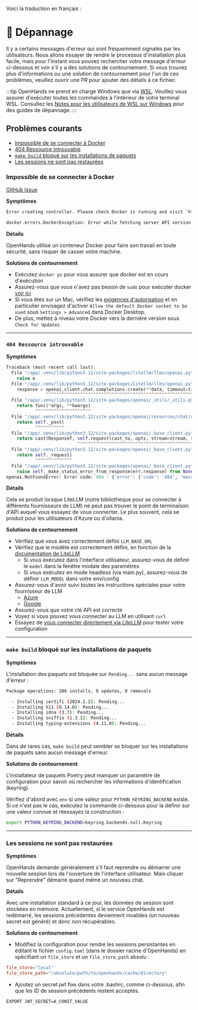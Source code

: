 Voici la traduction en français :

# 🚧 Dépannage

Il y a certains messages d'erreur qui sont fréquemment signalés par les utilisateurs.
Nous allons essayer de rendre le processus d'installation plus facile, mais pour l'instant vous pouvez rechercher votre message d'erreur ci-dessous et voir s'il y a des solutions de contournement.
Si vous trouvez plus d'informations ou une solution de contournement pour l'un de ces problèmes, veuillez ouvrir une *PR* pour ajouter des détails à ce fichier.

:::tip
OpenHands ne prend en charge Windows que via [WSL](https://learn.microsoft.com/en-us/windows/wsl/install).
Veuillez vous assurer d'exécuter toutes les commandes à l'intérieur de votre terminal WSL.
Consultez les [Notes pour les utilisateurs de WSL sur Windows](troubleshooting/windows) pour des guides de dépannage.
:::

## Problèmes courants

* [Impossible de se connecter à Docker](#impossible-de-se-connecter-à-docker)
* [404 Ressource introuvable](#404-ressource-introuvable)
* [`make build` bloqué sur les installations de paquets](#make-build-bloqué-sur-les-installations-de-paquets)
* [Les sessions ne sont pas restaurées](#les-sessions-ne-sont-pas-restaurées)

### Impossible de se connecter à Docker

[GitHub Issue](https://github.com/All-Hands-AI/OpenHands/issues/1226)

**Symptômes**

```bash
Error creating controller. Please check Docker is running and visit `https://docs.all-hands.dev/modules/usage/troubleshooting` for more debugging information.
```

```bash
docker.errors.DockerException: Error while fetching server API version: ('Connection aborted.', FileNotFoundError(2, 'No such file or directory'))
```

**Détails**

OpenHands utilise un conteneur Docker pour faire son travail en toute sécurité, sans risquer de casser votre machine.

**Solutions de contournement**

* Exécutez `docker ps` pour vous assurer que docker est en cours d'exécution
* Assurez-vous que vous n'avez pas besoin de `sudo` pour exécuter docker [voir ici](https://www.baeldung.com/linux/docker-run-without-sudo)
* Si vous êtes sur un Mac, vérifiez les [exigences d'autorisation](https://docs.docker.com/desktop/mac/permission-requirements/) et en particulier envisagez d'activer `Allow the default Docker socket to be used` sous `Settings > Advanced` dans Docker Desktop.
* De plus, mettez à niveau votre Docker vers la dernière version sous `Check for Updates`

---
### `404 Ressource introuvable`

**Symptômes**

```python
Traceback (most recent call last):
  File "/app/.venv/lib/python3.12/site-packages/litellm/llms/openai.py", line 414, in completion
    raise e
  File "/app/.venv/lib/python3.12/site-packages/litellm/llms/openai.py", line 373, in completion
    response = openai_client.chat.completions.create(**data, timeout=timeout)  # type: ignore
               ^^^^^^^^^^^^^^^^^^^^^^^^^^^^^^^^^^^^^^^^^^^^^^^^^^^^^^^^^^^^^^
  File "/app/.venv/lib/python3.12/site-packages/openai/_utils/_utils.py", line 277, in wrapper
    return func(*args, **kwargs)
           ^^^^^^^^^^^^^^^^^^^^^
  File "/app/.venv/lib/python3.12/site-packages/openai/resources/chat/completions.py", line 579, in create
    return self._post(
           ^^^^^^^^^^^
  File "/app/.venv/lib/python3.12/site-packages/openai/_base_client.py", line 1232, in post
    return cast(ResponseT, self.request(cast_to, opts, stream=stream, stream_cls=stream_cls))
                           ^^^^^^^^^^^^^^^^^^^^^^^^^^^^^^^^^^^^^^^^^^^^^^^^^^^^^^^^^^^^^^^^^
  File "/app/.venv/lib/python3.12/site-packages/openai/_base_client.py", line 921, in request
    return self._request(
           ^^^^^^^^^^^^^^
  File "/app/.venv/lib/python3.12/site-packages/openai/_base_client.py", line 1012, in _request
    raise self._make_status_error_from_response(err.response) from None
openai.NotFoundError: Error code: 404 - {'error': {'code': '404', 'message': 'Resource not found'}}
```

**Détails**

Cela se produit lorsque LiteLLM (notre bibliothèque pour se connecter à différents fournisseurs de LLM) ne peut pas trouver le point de terminaison d'API auquel vous essayez de vous connecter. Le plus souvent, cela se produit pour les utilisateurs d'Azure ou d'ollama.

**Solutions de contournement**

* Vérifiez que vous avez correctement défini `LLM_BASE_URL`
* Vérifiez que le modèle est correctement défini, en fonction de la [documentation de LiteLLM](https://docs.litellm.ai/docs/providers)
  * Si vous exécutez dans l'interface utilisateur, assurez-vous de définir le `model` dans la fenêtre modale des paramètres
  * Si vous exécutez en mode headless (via main.py), assurez-vous de définir `LLM_MODEL` dans votre env/config
* Assurez-vous d'avoir suivi toutes les instructions spéciales pour votre fournisseur de LLM
  * [Azure](/modules/usage/llms/azure-llms)
  * [Google](/modules/usage/llms/google-llms)
* Assurez-vous que votre clé API est correcte
* Voyez si vous pouvez vous connecter au LLM en utilisant `curl`
* Essayez de [vous connecter directement via LiteLLM](https://github.com/BerriAI/litellm) pour tester votre configuration

---
### `make build` bloqué sur les installations de paquets

**Symptômes**

L'installation des paquets est bloquée sur `Pending...` sans aucun message d'erreur :

```bash
Package operations: 286 installs, 0 updates, 0 removals

  - Installing certifi (2024.2.2): Pending...
  - Installing h11 (0.14.0): Pending...
  - Installing idna (3.7): Pending...
  - Installing sniffio (1.3.1): Pending...
  - Installing typing-extensions (4.11.0): Pending...
```

**Détails**

Dans de rares cas, `make build` peut sembler se bloquer sur les installations de paquets sans aucun message d'erreur.

**Solutions de contournement**

L'installateur de paquets Poetry peut manquer un paramètre de configuration pour savoir où rechercher les informations d'identification (keyring).

Vérifiez d'abord avec `env` si une valeur pour `PYTHON_KEYRING_BACKEND` existe.
Si ce n'est pas le cas, exécutez la commande ci-dessous pour la définir sur une valeur connue et réessayez la construction :

```bash
export PYTHON_KEYRING_BACKEND=keyring.backends.null.Keyring
```

---
### Les sessions ne sont pas restaurées

**Symptômes**

OpenHands demande généralement s'il faut reprendre ou démarrer une nouvelle session lors de l'ouverture de l'interface utilisateur.
Mais cliquer sur "Reprendre" démarre quand même un nouveau chat.

**Détails**

Avec une installation standard à ce jour, les données de session sont stockées en mémoire.
Actuellement, si le service OpenHands est redémarré, les sessions précédentes deviennent invalides (un nouveau secret est généré) et donc non récupérables.

**Solutions de contournement**

* Modifiez la configuration pour rendre les sessions persistantes en éditant le fichier `config.toml` (dans le dossier racine d'OpenHands) en spécifiant un `file_store` et un `file_store_path` absolu :

```toml
file_store="local"
file_store_path="/absolute/path/to/openhands/cache/directory"
```

* Ajoutez un secret jwt fixe dans votre .bashrc, comme ci-dessous, afin que les ID de session précédents restent acceptés.

```bash
EXPORT JWT_SECRET=A_CONST_VALUE
```
